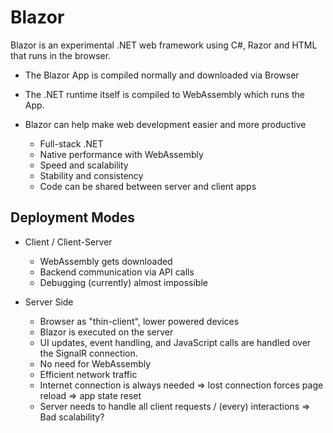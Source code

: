 # Blazor

Blazor is an experimental .NET web framework using C#, Razor and HTML that runs in the browser.
- The Blazor App is compiled normally and downloaded via Browser
- The .NET runtime itself is compiled to WebAssembly which runs the App. 

- Blazor can help make web development easier and more productive
	- Full-stack .NET
	- Native performance with WebAssembly
	- Speed and scalability
	- Stability and consistency
	- Code can be shared between server and client apps
	
	
## Deployment Modes
- Client / Client-Server
	- WebAssembly gets downloaded
	- Backend communication via API calls
	- Debugging (currently) almost impossible
	
- Server Side
	- Browser as "thin-client", lower powered devices
	- Blazor is executed on the server
	- UI updates, event handling, and JavaScript calls are handled over the SignalR connection.
	- No need for WebAssembly
	- Efficient network traffic
	- Internet connection is always needed => lost connection forces page reload => app state reset
	- Server needs to handle all client requests / (every) interactions => Bad scalability?